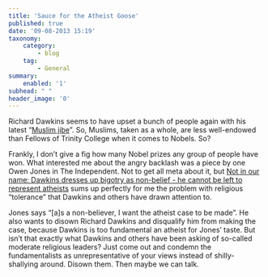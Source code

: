 ```yaml
---
title: 'Sauce for the Atheist Goose'
published: true
date: '09-08-2013 15:19'
taxonomy:
    category:
        - blog
    tag:
        - General
summary:
    enabled: '1'
subhead: " "
header_image: '0'
---
```


Richard Dawkins seems to have upset a bunch of people again with his latest “[Muslim jibe](http://www.independent.co.uk/news/people/news/muslim-jibe-from-richard-dawkins-sparks-twitter-backlash-8753837.html)”. So, Muslims, taken as a whole, are less well-endowed than Fellows of Trinity College when it comes to Nobels. So? 

Frankly, I don’t give a fig how many Nobel prizes any group of people have won. What interested me about the angry backlash was a piece by one Owen Jones in The Independent. Not to get all meta about it, but [Not in our name: Dawkins dresses up bigotry as non-belief - he cannot be left to represent atheists](http://www.independent.co.uk/voices/comment/not-in-our-name-dawkins-dresses-up-bigotry-as-nonbelief--he-cannot-be-left-to-represent-atheists-8754183.html) sums up perfectly for me the problem with religious “tolerance” that Dawkins and others have drawn attention to.

Jones says “[a]s a non-believer, I want the atheist case to be made”. He also wants to disown Richard Dawkins and disqualify him from making the case, because Dawkins is too fundamental an atheist for Jones’ taste. But isn’t that exactly what Dawkins and others have been asking of so-called moderate religious leaders? Just come out and condemn the fundamentalists as unrepresentative of your views instead of shilly-shallying around. Disown them. Then maybe we can talk.
